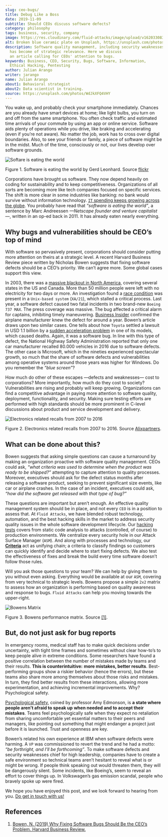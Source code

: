 ```yaml
---
slug: ceo-bugs/
title: Debug Like a Boss
date: 2019-11-09
subtitle: Should CEOs discuss software defects?
category: philosophy
tags: business, security, company
image: https://res.cloudinary.com/fluid-attacks/image/upload/v1620330831/blog/ceo-bugs/cover_o47lbb.webp
alt: Broken blue ceramic plate on Unsplash, https://unsplash.com/photos/WdJkXFQ4VHY
description: Software quality management, including security weaknesses,
  has become of strategic relevance. Here we discuss
  an article calling for CEOs' attention to bugs.
keywords: Business, CEO, Security, Bugs, Software, Information,
  Ethical Hacking, Pentesting
author: Julian Arango
writer: jarango
name: Julian Arango
about1: Behavioral strategist
about2: Data scientist in training.
source: https://unsplash.com/photos/WdJkXFQ4VHY
---
```


You wake up, and probably check your smartphone immediately. Chances are
you already have smart devices at home; like light bulbs, you turn on
and off from the same smartphone. You often check traffic and estimated
time arrivals of your commute by using an app or online service.
Software aids plenty of operations while you drive, like braking and
accelerating (even if you’re not aware). No matter the job, work has to
cross over digital boundaries. Also, to see your friends or family, a
piece of software might be in the midst. Much of the time, consciously
or not, our lives develop over software grounds.

<div class="imgblock">

![Softare is eating the world](https://res.cloudinary.com/fluid-attacks/image/upload/c_scale,w_630/v1620330830/blog/ceo-bugs/sw-eating_qrw3cd.webp)

<div class="title">

Figure 1. Software is eating the world by Gerd Leonhard. Source [flickr](https://flic.kr/p/2ePju9R)

</div>

</div>

Corporations have brought us software. They now depend heavily on coding
for sustainability and to keep competitiveness. Organizations of all
sorts are becoming more like tech companies focused on specific
services. The shift is more clear in some industries like banking: no
bank would survive without information technology. [`IT` spending keeps
growing across the
globe](https://www.finchannel.com/technology/66528-worldwide-it-spending-set-to-rebound-in-second-half-of-2017-led-by-cloud-and-mobile-upgrade-cycles).
You probably have read that *“software is eating the world”*, a sentence
by Marc Andreessen *—Netscape founder and venture capitalist—*, written
in an op-ed back in 2011. It has already eaten nearly everything.

## Why bugs and vulnerabilities should be CEO’s top of mind

With software so pervasively present, corporations should consider
putting more attention on theirs at a strategic level. A recent Harvard
Business Review piece written by Nicholas Bowen suggests that fixing
software defects should be a CEO’s priority. We can’t agree more. Some
global cases support this view.

In 2003, there was a [massive blackout in North
America](https://www.scientificamerican.com/article/2003-blackout-five-years-later/),
covering several states in the US and Canada. More than 50 million
people were left with no electricity for two days or more. An
investigation found a [race
condition](https://devopedia.org/race-condition-software) was present in
a `Unix-based system` (`XA/21`), which stalled a critical process. Last
year, a software defect caused two fatal incidents in two brand-new
`Boeing 737 MAX`. The press coverage was massive. The bug affected a
critical alarm for captains, inhibiting timely maneuvering. [Business
Insider](https://www.businessinsider.com/boeing-knew-737-max-software-error-year-before-telling-faa-2019-5)
confirmed the airplane manufacturer knew the defect for around a year.
Bowen’s article draws upon two similar cases. One tells about how
`Toyota` settled a lawsuit in USD 1.1 billion by a [sudden acceleration
problem](https://users.ece.cmu.edu/~koopman/pubs/koopman14_toyota_ua_slides.pdf)
in one of its models, which caused deaths. Again, it was a software bug.
In line with this type of defect, the National Highway Safety
Administration reported that only one car manufacturer recalled 80.000
vehicles in 2016 due to software defects. The other case is Microsoft,
which in the nineties experienced spectacular growth, so much that the
share of software defects and vulnerabilities among operative systems
around those years was higher for Windows. Do you remember the *“blue
screen”*?

How much do other of these escapes —defects and weaknesses— cost to
corporations? More importantly, how much do they cost to society?
Vulnerabilities are rising and probably will keep growing. Organizations
can find a competitive advantage in paying more attention to software
quality, deployment, functionality, and security. Making sure testing
efforts are performed with high standards should be more prominent in
C-level discussions about product and service development and delivery.

<div class="imgblock">

![Electronics related recalls from 2007 to 2016](https://res.cloudinary.com/fluid-attacks/image/upload/v1620330830/blog/ceo-bugs/electronic-recall_idury6.webp)

<div class="title">

Figure 2. Electronics related recalls from 2007 to 2016. Source [Alixpartners](https://emarketing.alixpartners.com/rs/emsimages/2018/pubs/EI/AP_Auto_Industry_Recall_Problem_Jan_2018.pdf).

</div>

</div>

## What can be done about this?

Bowen suggests that asking simple questions can cause a turnaround by
making an organization proactive with software quality management. CEOs
could ask, *“what criteria was used to determine* *when the product was
ready to be shipped?”* attempting to capture attention to quality
processes. Moreover, executives should ask for the defect status months
after releasing a software product, seeking to prevent significant size
events, like car or airplane crashes. In the case of an incident,
executives could ask, *“how did the software get released with that type
of bug?”*

These questions are important but aren’t enough. An effective quality
management system should be in place, and not every `CEO` is in a
position to assess that. At `Fluid Attacks`, we have blended robust
technology, automation, and the best hacking skills in the market to
address security quality issues in the whole software development
lifecycle. Our [hacking tests](../../services/continuous-hacking/)
covers from static code analysis to attacks (controlled, of course) to
production environments. We centralize every security hole in our Attack
Surface Manager (`ASM`). And along with processes and technology, our
[**Criteria**](https://docs.fluidattacks.com/criteria/) act as unifying
chain; a criteria to classify findings so customers can quickly identify
and decide where to start fixing defects. We also test the effectiveness
of fixes and break the build every time software doesn’t follow those
rules.

Will you ask those questions to your team? We can help by giving them to
you without even asking. Everything would be available at our `ASM`,
covering from very technical to strategic levels. Bowens propose a
simple `2x2` matrix to assess how an organization is performing based on
quality awareness and response to bugs. `Fluid Attacks` can help you
moving towards the upper-right.

<div class="imgblock">

![Bowens Matrix](https://res.cloudinary.com/fluid-attacks/image/upload/v1620330830/blog/ceo-bugs/awareness-matrix_ddbvl7.webp)

<div class="title">

Figure 3. Bowens performance matrix. Source [\[1\]](#r1).

</div>

</div>

## But, do not just ask for bug reports

In emergency rooms, medical staff has to make quick decisions under
uncertainty, with tight time frames and sometimes without clear how-to’s
to keep people alive in extreme conditions. Some researchers have found
a positive correlation between the number of mistakes made by teams and
their results. **This is counterintuitive:** **more mistakes, better
results**. Best-performing groups show a riskier behavior (hence the
errors), but these teams also share more among themselves about those
risks and mistakes. In turn, they find better results from these
interactions, allowing more experimentation, and achieving incremental
improvements. Why? Psychological safety.

[Psychological safety](https://www.youtube.com/watch?v=LhoLuui9gX8),
coined by professor Amy Edmonson, is **a state where people aren’t
afraid to speak up** **when needed and to accept their mistakes**. Teams
feel psychologically safe when they expect no retaliation from sharing
uncomfortable yet essential matters to their peers and managers, like
pointing out something that might endanger a project just before it is
launched. Trust and openness are key.

Bowen’s related his own experience at IBM when software defects were
harming. A `VP` was commissioned to revert the trend and he had a motto:
*“be forthright, and I’ll be forthcoming”*. To make software defects and
security weaknesses chief for high leadership, companies have to create
a safe environment so technical teams aren’t hesitant to reveal what is
or might be wrong. If people think speaking out would threaten them,
they will be dangerously silent. Some incidents, like Boeing’s, seem to
reveal an effort to cover things up. In Volkswagen’s gas emission
scandal, people who bravely spoke up were fired.

We hope you have enjoyed this post, and we look forward to hearing from
you. [Do get in touch with us\!](../../contact-us/)

## References

1. [Bowen, N. (2019) Why Fixing Software Bugs Should Be the CEO’s
    Problem. Harvard Business
    Review.](https://hbr.org/2019/09/why-fixing-software-bugs-should-be-the-ceos-problem)
